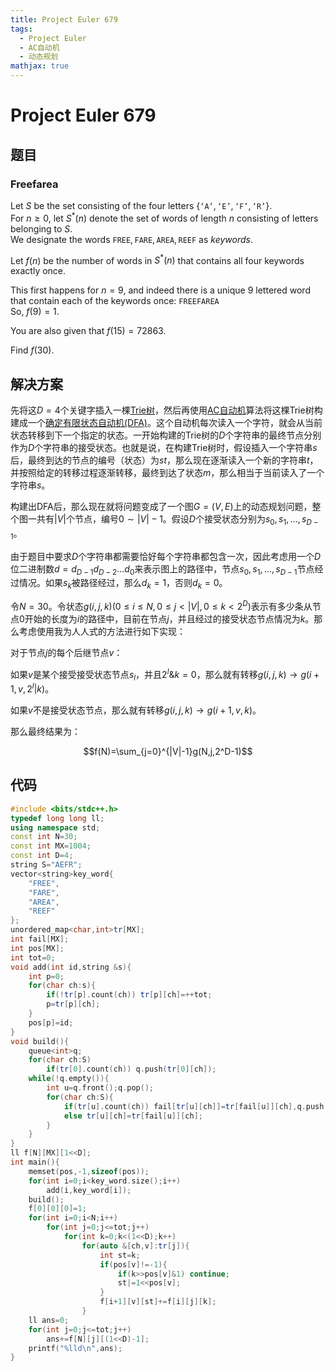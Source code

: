 ```yaml
---
title: Project Euler 679
tags:
  - Project Euler
  - AC自动机
  - 动态规划
mathjax: true
---
```

<escape><!-- more --></escape>
    
# Project Euler 679
## 题目
### Freefarea


Let $S$ be the set consisting of the four letters $\{\texttt{`A'},\texttt{`E'},\texttt{`F'},\texttt{`R'}\}$.<br />
For $n\ge 0$, let $S^*(n)$ denote the set of words of length $n$ consisting of letters belonging to $S$.<br />
We designate the words $\texttt{FREE}, \texttt{FARE}, \texttt{AREA}, \texttt{REEF}$ as <i>keywords</i>.

Let $f(n)$ be the number of words in $S^*(n)$ that contains all four keywords exactly once.

This first happens for $n=9$, and indeed there is a unique 9 lettered word that contain each of the keywords once: $\texttt{FREEFAREA}$<br />
So, $f(9)=1$.

You are also given that $f(15)=72863$.

Find $f(30)$.



## 解决方案

先将这$D=4$个关键字插入一棵[Trie树](https://en.wikipedia.org/wiki/Trie)，然后再使用[AC自动机](https://en.wikipedia.org/wiki/Aho%E2%80%93Corasick_algorithm)算法将这棵Trie树构建成一个[确定有限状态自动机(DFA)](https://en.wikipedia.org/wiki/Deterministic_finite_automaton)。这个自动机每次读入一个字符，就会从当前状态转移到下一个指定的状态。一开始构建的Trie树的$D$个字符串的最终节点分别作为$D$个字符串的接受状态。也就是说，在构建Trie树时，假设插入一个字符串$s$后，最终到达的节点的编号（状态）为$st$，那么现在逐渐读入一个新的字符串$t$，并按照给定的转移过程逐渐转移，最终到达了状态$m$，那么相当于当前读入了一个字符串$s$。

构建出DFA后，那么现在就将问题变成了一个图$G=(V,E)$上的动态规划问题，整个图一共有$|V|$个节点，编号$0\sim |V|-1$。假设$D$个接受状态分别为$s_0,s_1,\dots,s_{D-1}$。

由于题目中要求$D$个字符串都需要恰好每个字符串都包含一次，因此考虑用一个$D$位二进制数$d=d_{D-1}d_{D-2}\dots d_0$来表示图上的路径中，节点$s_0,s_1,\dots,s_{D-1}$节点经过情况。如果$s_k$被路径经过，那么$d_k=1$，否则$d_k=0$。

令$N=30$。令状态$g(i,j,k)(0\le i\le N,0\le j<|V|,0\le k<2^D)$表示有多少条从节点$0$开始的长度为$i$的路径中，目前在节点$j$，并且经过的接受状态节点情况为$k$。那么考虑使用我为人人式的方法进行如下实现：

对于节点$j$的每个后继节点$v$：

如果$v$是某个接受接受状态节点$s_l$，并且$2^l\&k=0$，那么就有转移$g(i,j,k)\rightarrow g(i+1,v,2^l|k)$。

如果$v$不是接受状态节点，那么就有转移$g(i,j,k)\rightarrow g(i+1,v,k)$。

那么最终结果为：

$$f(N)=\sum_{j=0}^{|V|-1}g(N,j,2^D-1)$$



## 代码


```C++
#include <bits/stdc++.h>
typedef long long ll;
using namespace std;
const int N=30;
const int MX=1004;
const int D=4;
string S="AEFR";
vector<string>key_word{
    "FREE",
    "FARE",
    "AREA",
    "REEF"
};
unordered_map<char,int>tr[MX];
int fail[MX];
int pos[MX];
int tot=0;
void add(int id,string &s){
    int p=0;
    for(char ch:s){
        if(!tr[p].count(ch)) tr[p][ch]=++tot;
        p=tr[p][ch];
    }
    pos[p]=id;
}
void build(){
    queue<int>q;
    for(char ch:S)
        if(tr[0].count(ch)) q.push(tr[0][ch]);
    while(!q.empty()){
        int u=q.front();q.pop();
        for(char ch:S){
            if(tr[u].count(ch)) fail[tr[u][ch]]=tr[fail[u]][ch],q.push(tr[u][ch]);
            else tr[u][ch]=tr[fail[u]][ch];
        }
    }
}
ll f[N][MX][1<<D];
int main(){
    memset(pos,-1,sizeof(pos));
    for(int i=0;i<key_word.size();i++)
        add(i,key_word[i]);
    build();
    f[0][0][0]=1;
    for(int i=0;i<N;i++)
        for(int j=0;j<=tot;j++)
            for(int k=0;k<(1<<D);k++)
                for(auto &[ch,v]:tr[j]){
                    int st=k;
                    if(pos[v]!=-1){
                        if(k>>pos[v]&1) continue;
                        st|=1<<pos[v];
                    }
                    f[i+1][v][st]+=f[i][j][k];
                }
    ll ans=0;
    for(int j=0;j<=tot;j++)
        ans+=f[N][j][(1<<D)-1];
    printf("%lld\n",ans);
}

```